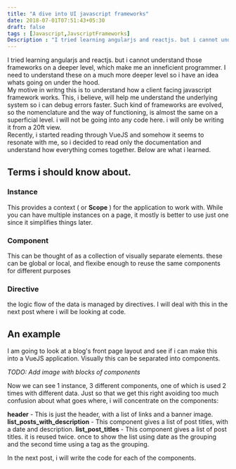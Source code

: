 ```yaml
---
title: "A dive into UI javascript frameworks"
date: 2018-07-01T07:51:43+05:30
draft: false
tags : [Javascript,JavscriptFrameworks]
Description : "I tried learning angularjs and reactjs. but i cannot understand those frameworks on a deeper level, which make me an inneficient programmer. My aim in writing this set of posts is to have an idea what's going on under the hood."
---
```

I tried learning angularjs and reactjs. but i cannot understand those frameworks on a deeper level, which make me an inneficient programmer. I need to understand these on a much more deeper level so i have an idea whats going on under the hood.   
My motive in writng this is to understand how a client facing javascript framework works. This, i believe, will help me understand the underlying system so i can debug errors faster. Such kind of frameworks are evolved, so the nomenclature and the way of functioning, is almost the same on a superficial level. i will not be going into any code here. i will only be writing it from a 20ft view.  
Recently, i started reading through VueJS and somehow it seems to resonate with me, so i decided to read only the documentation and understand how everything comes together. Below are what i learned. 
## Terms i should know about.
### Instance
This provides a context ( or **Scope** ) for the application to work with. While you can have multiple instances on a page, it mostly is better to use just one since it simplifies things later.
### Component
This can be thought of as a collection of visually separate elements. these can be global or local, and flexibe enough to reuse the same components for different purposes 
### Directive
the logic flow of the data is managed by directives. I will deal with this in the next post where i will be looking at code.  
 
## An example 
I am going to look at a blog's front page layout and see if i can make this into a VueJS application. Visually this can be separated into components. 

*TODO: Add image with blocks of components*

Now we can see 1 instance, 3 different components, one of which is used 2 times with different data. Just so that we get this right avoiding too much confusion about what goes where, i will concentrate on the components:

**header** - This is just the header, with a list of links and a banner image.  
**list_posts_with_description** - This component gives a list of post titles, with a date and description. 
**list_post_titles** - This component gives a list of post titles. it is reused twice. once to show the list using date as the grouping  and the second time using a tag as the grouping. 

In the next post, i will write the code for each of the components.
